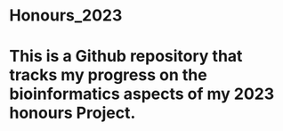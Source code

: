 # Honours_2023
# This is a Github repository that tracks my progress on the bioinformatics aspects of my 2023 honours Project.
